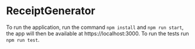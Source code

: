 # ReceiptGenerator
To run the application, run the command `npm install` and `npm run start`, the app will then be available at https://localhost:3000. To run the tests run `npm run test`.

